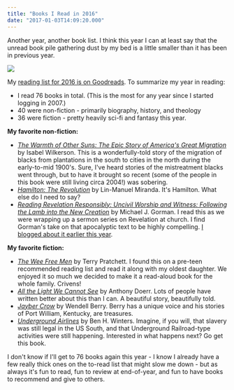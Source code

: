 ```yaml
---
title: "Books I Read in 2016"
date: "2017-01-03T14:09:20.000"
---
```


Another year, another book list. I think this year I can at least say that the unread book pile gathering dust by my bed is a little smaller than it has been in previous year.

![](http://chrishubbs.com/wordpress/wp-content/uploads/2017/01/bookshop-2183-500x334.jpg)

My [reading list for 2016 is on Goodreads](https://www.goodreads.com/review/list/80101?order=a&shelf=2016-reads&sort=date_read). To summarize my year in reading:

- I read 76 books in total. (This is the most for any year since I started logging in 2007.)
- 40 were non-fiction - primarily biography, history, and theology
- 36 were fiction - pretty heavily sci-fi and fantasy this year.

**My favorite non-fiction:**

- [_The Warmth of Other Suns: The Epic Story of America's Great Migration_](http://amzn.to/2j25Wub) by Isabel Wilkerson. This is a wonderfully-told story of the migration of blacks from plantations in the south to cities in the north during the early-to-mid 1900's. Sure, I've heard stories of the mistreatment blacks went through, but to have it brought so recent (some of the people in this book were still living circa 2004!) was sobering.
- [_Hamilton: The Revolution_](http://amzn.to/2iYvPr2) by Lin-Manuel Miranda. It's Hamilton. What else do I need to say?
- [_Reading Revelation Responsibly: Uncivil Worship and Witness: Following the Lamb into the New Creation_](http://amzn.to/2iYmZJE) by Michael J. Gorman. I read this as we were wrapping up a sermon series on Revelation at church. I find Gorman's take on that apocalyptic text to be highly compelling. [I blogged about it earlier this year](http://chrishubbs.com/2016/05/13/reading-revelation-responsibly-by-michael-j-gorman/).

**My favorite fiction:**

- [_The Wee Free Men_](http://amzn.to/2iYqTm1) by Terry Pratchett. I found this on a pre-teen recommended reading list and read it along with my oldest daughter. We enjoyed it so much we decided to make it a read-aloud book for the whole family. Crivens!
- [_All the Light We Cannot See_](http://amzn.to/2j23KTw) by Anthony Doerr. Lots of people have written better about this than I can. A beautiful story, beautifully told.
- [_Jayber Crow_](http://amzn.to/2hLovTo) by Wendell Berry. Berry has a unique voice and his stories of Port William, Kentucky, are treasures.
- [_Underground Airlines_](http://amzn.to/2hLoCyi) by Ben H. Winters. Imagine, if you will, that slavery was still legal in the US South, and that Underground Railroad-type activities were still happening. Interested in what happens next? Go get this book.

I don't know if I'll get to 76 books again this year - I know I already have a few really thick ones on the to-read list that might slow me down - but as always it's fun to read, fun to review at end-of-year, and fun to have books to recommend and give to others.
